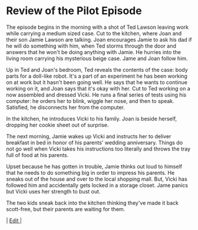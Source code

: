# Review of the Pilot Episode

The episode begins in the morning with a shot of Ted Lawson leaving work while carrying a medium sized case. Cut to the kitchen, where Joan and their son Jamie Lawson are talking. Joan encourages Jamie to ask his dad if he will do something with him, when Ted storms through the door and answers that he won't be doing anything with Jamie. He hurries into the living room carrying his mysterious beige case. Jame and Joan follow him.

Up in Ted and Joan's bedroom, Ted reveals the contents of the case: body parts for a doll-like robot. It's a part of an experiment he has been working on at work but it hasn't been going well. He says that he wants to continue working on it, and Joan says that it's okay with her.
Cut to Ted working on a now assembled and dressed Vicki. He runs a final series of tests using his computer: he orders her to blink, wiggle her nose, and then to speak. Satisfied, he disconnects her from the computer.

In the kitchen, he introduces Vicki to his family. Joan is beside herself, dropping her cookie sheet out of surprise.

The next morning, Jamie wakes up Vicki and instructs her to deliver breakfast in bed in honor of his parents' wedding anniversary. Things do not go well when Vicki takes his instructions too literally and throws the tray full of food at his parents.

Upset because he has gotten in trouble, Jamie thinks out loud to himself that he needs to do something big in order to impress his parents. He sneaks out of the house and over to the local shopping mall. But, Vicki has followed him and accidentally gets locked in a storage closet. Jame panics but Vicki uses her strength to bust out.

The two kids sneak back into the kitchen thinking they've made it back scott-free, but their parents are waiting for them.

| [Edit ](https://midmichonline.quip.com/PmxVAcUHUx1o)| 


